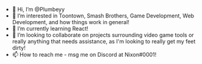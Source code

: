- 👋 Hi, I’m @Plumbeyy
- 👀 I’m interested in Toontown, Smash Brothers, Game Development, Web Development, and how things work in general!
- 🌱 I’m currently learning React!
- 💞️ I’m looking to collaborate on projects surrounding video game tools or really anything that needs assistance, as I'm looking to really get my feet dirty!
- 📫 How to reach me - msg me on Discord at Nixon#0001!

<!---
Plumbeyy/Plumbeyy is a ✨ special ✨ repository because its `README.md` (this file) appears on your GitHub profile.
You can click the Preview link to take a look at your changes.
--->
